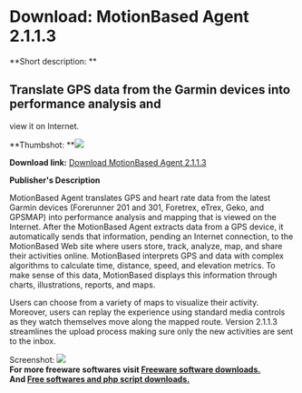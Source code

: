 # Download: MotionBased Agent 2.1.1.3

**Short description: **

## Translate GPS data from the Garmin devices into performance analysis and
view it on Internet.

  
**Thumbshot: **![](http://www.freewarefiles.com/screenshot/motionbased_md.gif)   
  
**Download link:** [Download MotionBased Agent 2.1.1.3](http://freesoftwares.boysofts.com/MotionBased-Agent_program_13689.html)  
  

**Publisher's Description**  
  

MotionBased Agent translates GPS and heart rate data from the latest Garmin
devices (Forerunner 201 and 301, Foretrex, eTrex, Geko, and GPSMAP) into
performance analysis and mapping that is viewed on the Internet. After the
MotionBased Agent extracts data from a GPS device, it automatically sends that
information, pending an Internet connection, to the MotionBased Web site where
users store, track, analyze, map, and share their activities online.
MotionBased interprets GPS and data with complex algorithms to calculate time,
distance, speed, and elevation metrics. To make sense of this data,
MotionBased displays this information through charts, illustrations, reports,
and maps.

Users can choose from a variety of maps to visualize their activity. Moreover,
users can replay the experience using standard media controls as they watch
themselves move along the mapped route. Version 2.1.1.3 streamlines the upload
process making sure only the new activities are sent to the inbox.

  
  
Screenshot: ![](http://www.freewarefiles.com/screenshot/motionbased.gif)  
**For more freeware softwares visit [Freeware software downloads.](http://freesoftwares.boysofts.com/)**   
**And [Free softwares and php script downloads.](http://www.boysofts.com/)**

